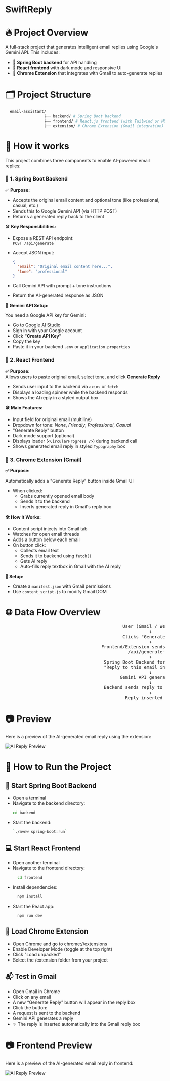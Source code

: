 ﻿# SwiftReply

# 🔥 Project Overview

A full-stack project that generates intelligent email replies using Google's Gemini API. This includes:

- 🚀 **Spring Boot backend** for API handling  
- 🎨 **React frontend** with dark mode and responsive UI  
- 🧩 **Chrome Extension** that integrates with Gmail to auto-generate replies

# 🗂️ Project Structure
```bash
  email-assistant/
                 ├── backend/ # Spring Boot backend
                 ├── frontend/ # React.js frontend (with Tailwind or MUI)
                 ├── extension/ # Chrome Extension (Gmail integration) </pre>
```

# 📌 How it works
This project combines three components to enable AI-powered email replies:

### 🧱 1. Spring Boot Backend

✅ **Purpose:**

- Accepts the original email content and optional tone (like professional, casual, etc.)
- Sends this to Google Gemini API (via HTTP POST)
- Returns a generated reply back to the client

              

🛠️ **Key Responsibilities:**

- Expose a REST API endpoint:  
  `POST /api/generate`

- Accept JSON input:  
  ```json
  {
    "email": "Original email content here...",
    "tone": "professional"
  }

- Call Gemini API with prompt + tone instructions

- Return the AI-generated response as JSON
  

🔐 **Gemini API Setup:**

You need a Google API key for Gemini:

- Go to [Google AI Studio](https://makersuite.google.com/app)
- Sign in with your Google account  
- Click **"Create API Key"**  
- Copy the key  
- Paste it in your backend `.env` or `application.properties`


### 🎨 2. React Frontend

**✅ Purpose:**  
Allows users to paste original email, select tone, and click **Generate Reply**

- Sends user input to the backend via `axios` or `fetch`
- Displays a loading spinner while the backend responds
- Shows the AI reply in a styled output box
  

**🛠️ Main Features:**

- Input field for original email (multiline)
- Dropdown for tone: _None_, _Friendly_, _Professional_, _Casual_
- "Generate Reply" button
- Dark mode support (optional)
- Displays loader (`<CircularProgress />`) during backend call
- Shows generated email reply in styled `Typography` box


### 🧩 3. Chrome Extension (Gmail)

**✅ Purpose:**  

Automatically adds a "Generate Reply" button inside Gmail UI

- When clicked:
  - Grabs currently opened email body
  - Sends it to the backend
  - Inserts generated reply in Gmail's reply box
    

**🛠️ How It Works:**

- Content script injects into Gmail tab
- Watches for open email threads
- Adds a button below each email
- On button click:
  - Collects email text
  - Sends it to backend using `fetch()`
  - Gets AI reply
  - Auto-fills reply textbox in Gmail with the AI reply
    

**🔐 Setup:**

- Create a `manifest.json` with Gmail permissions
- Use `content_script.js` to modify Gmail DOM
  


# 🌐 Data Flow Overview


<pre>
                                            User (Gmail / Web UI)
                                                      ↓
                                            Clicks "Generate Reply"
                                                      ↓
                                    Frontend/Extension sends POST request to backend:
                                              /api/generate-reply
                                                      ↓
                                     Spring Boot Backend forms Gemini API prompt:
                                     "Reply to this email in a [tone] tone: ..."
                                                      ↓
                                           Gemini API generates reply
                                                      ↓
                                     Backend sends reply to Frontend/Extension
                                                      ↓
                                             Reply inserted in UI or Gmail textbox
</pre>




# 📷 Preview

Here is a preview of the AI-generated email reply using the extension:

![AI Reply Preview](./assets/Screenshot%202025-07-26%20142836.png)

# 🎯 How to Run the Project

## 🚀 Start Spring Boot Backend

- Open a terminal  
- Navigate to the backend directory:  
  ```bash
  cd backend
- Start the backend:
  ```bash
  `./mvnw spring-boot:run`

## 💻 Start React Frontend

- Open another terminal
- Navigate to the frontend directory:
  ```bash
    cd frontend
- Install dependencies:
  ```bash
    npm install
- Start the React app:
  ```bash
    npm run dev

## 🧩 Load Chrome Extension

- Open Chrome and go to chrome://extensions
- Enable Developer Mode (toggle at the top right)
- Click "Load unpacked"
- Select the /extension folder from your project
  

## 📬 Test in Gmail

- Open Gmail in Chrome
- Click on any email
- A new “Generate Reply” button will appear in the reply box
- Click the button:
- A request is sent to the backend
- Gemini API generates a reply
- ✨ The reply is inserted automatically into the Gmail reply box

# 📷 Frontend Preview

Here is a preview of the AI-generated email reply in frontend:

![AI Reply Preview](./assets/Screenshot%202025-07-26%20225353.png)





